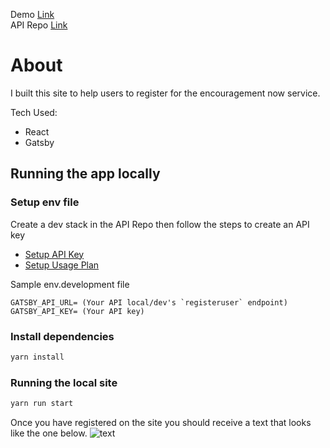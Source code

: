 Demo [Link](https://encouragementnow.net/) <br>
API Repo [Link](https://github.com/rosborne132/encouragement-now-api)

# About

I built this site to help users to register for the encouragement now service.

Tech Used:

-   React
-   Gatsby

## Running the app locally

### Setup env file

Create a dev stack in the API Repo then follow the steps to create an API key

-   [Setup API Key](https://docs.aws.amazon.com/apigateway/latest/developerguide/api-gateway-setup-api-key-with-console.html)
-   [Setup Usage Plan](https://docs.aws.amazon.com/apigateway/latest/developerguide/api-gateway-create-usage-plans-with-console.html)

Sample env.development file

```env
GATSBY_API_URL= (Your API local/dev's `registeruser` endpoint)
GATSBY_API_KEY= (Your API key)
```

### Install dependencies

```bash
yarn install
```

### Running the local site

```bash
yarn run start
```

Once you have registered on the site you should receive a text that looks like the one below.
![text](https://res.cloudinary.com/rosborne/image/upload/v1588207382/encouragement-now/text.png)
